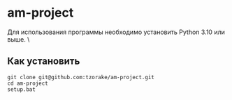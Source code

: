 # am-project

Для использования программы необходимо установить Python 3.10 или выше. \

## Как установить
```console
git clone git@github.com:tzorake/am-project.git
cd am-project
setup.bat
```
